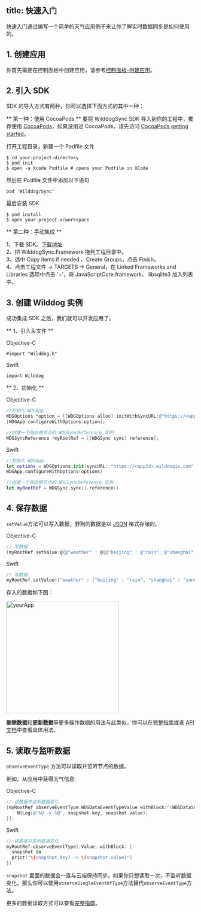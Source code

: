 title: 快速入门
---

快速入门通过编写一个简单的天气应用例子来让你了解实时数据同步是如何使用的。

## 1. 创建应用

你首先需要在控制面板中创建应用，请参考[控制面板-创建应用](/console/creat.html)。

## 2. 引入 SDK

SDK 的导入方式有两种，你可以选择下面方式的其中一种：

** 第一种：使用 CocoaPods **
要将 WilddogSync SDK 导入到你的工程中，推荐使用 [CocoaPods](https://cocoapods.org/)，如果没用过 CocoaPods，请先访问 [CocoaPods getting started](https://guides.cocoapods.org/using/getting-started.html)。 

打开工程目录，新建一个 Podfile 文件

	$ cd your-project-directory
	$ pod init
	$ open -a Xcode Podfile # opens your Podfile in XCode

然后在 Podfile 文件中添加以下语句

	pod 'Wilddog/Sync'
	
最后安装 SDK

	$ pod install
	$ open your-project.xcworkspace
	
** 第二种：手动集成 **

1、下载 SDK。[下载地址](https://cdn.wilddog.com/sdk/ios/2.0.0/WilddogSync.framework-2.0.0.zip)         
2、把 WilddogSync.Framework 拖到工程目录中。  
3、选中 Copy items if needed 、Create Groups，点击 Finish。  
4、点击工程文件 -> TARGETS -> General，在 Linked Frameworks and Libraries 选项中点击 '+'，将 JavaScriptCore.framework、 libsqlite3 加入列表中。

## 3. 创建 Wilddog 实例
成功集成 SDK 之后，我们就可以开发应用了。

** 1、引入头文件 **

Objective-C 

	#import "Wilddog.h"


Swift

	import Wilddog

** 2、初始化 **

Objective-C 

```objectivec
//初始化 WDGApp
WDGOptions *option = [[WDGOptions alloc] initWithSyncURL:@"https://<appId>.wilddogio.com"];
[WDGApp configureWithOptions:option];

//创建一个指向根节点的 WDGSyncReference 实例    
WDGSyncReference *myRootRef = [[WDGSync sync] reference];
```

Swift

```swift
//初始化 WDGApp
let options = WDGOptions.init(syncURL: "https://<appId>.wilddogio.com")
WDGApp.configureWithOptions(options)

//创建一个指向根节点的 WDGSyncReference 实例
let myRootRef = WDGSync.sync().reference()
```

## 4. 保存数据

`setValue`方法可以写入数据，野狗的数据是以 [JSON](http://json.org) 格式存储的。

Objective-C 

```objectivec
// 写数据
[myRootRef setValue:@{@"weather" : @{@"beijing" : @"rain", @"shanghai" : @"sunny"}}];


```

Swift

```swift
// 写数据
myRootRef.setValue(["weather" : ["beijing" : "rain", "shanghai" : "sunny"]])

```
存入的数据如下图：

 <img src="/images/saveapp.png" alt="yourApp" width="300">

**删除数据**和**更新数据**等更多操作数据的用法与此类似，你可以在[完整指南](/guide/sync/ios/save-data.html)或者 [API 文档](/api/sync/ios.html)中查看具体用法。

## 5. 读取与监听数据

`observeEventType` 方法可以读取并监听节点的数据。

例如，从应用中获得天气信息:

Objective-C 

```objectivec
// 读数据并监听数据变化
[myRootRef observeEventType:WDGDataEventTypeValue withBlock:^(WDGDataSnapshot *snapshot) {
    NSLog(@"%@ -> %@", snapshot.key, snapshot.value);
}];

```

Swift
```swift
// 读数据并监听数据变化
myRootRef.observeEventType(.Value, withBlock: {
  snapshot in
  print("\(snapshot.key) -> \(snapshot.value)")
})

```

`snapshot` 里面的数据会一直与云端保持同步。如果你只想读取一次，不监听数据变化，那么你可以使用`observeSingleEventOfType`方法替代`observeEventType`方法。

更多的数据读取方式可以查看[完整指南](/guide/sync/ios/save-data.html)。


